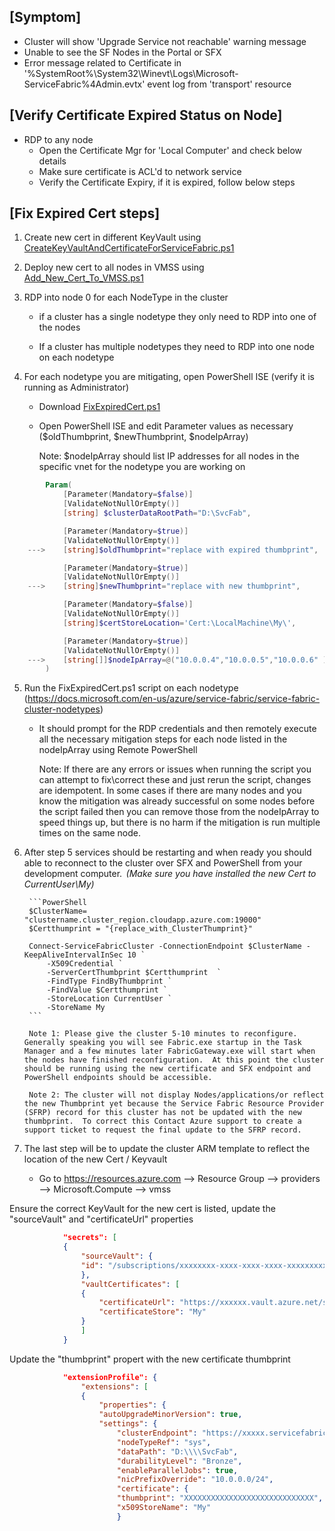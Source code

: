 ## [Symptom] 
   * Cluster will show 'Upgrade Service not reachable' warning message
   * Unable to see the SF Nodes in the Portal or SFX
   * Error message related to Certificate in  '%SystemRoot%\System32\Winevt\Logs\Microsoft-ServiceFabric%4Admin.evtx'  event log from 'transport' resource

## [Verify Certificate Expired Status on Node]
   * RDP to any node
        * Open the Certificate Mgr for 'Local Computer' and check below details
        * Make sure certificate is ACL'd to network service
        * Verify the Certificate Expiry, if it is expired, follow below steps

## [Fix Expired Cert steps]

1. Create new cert in different KeyVault using [CreateKeyVaultAndCertificateForServiceFabric.ps1](https://github.com/Azure/Service-Fabric-Troubleshooting-Guides/blob/master/Security/CreateKeyVaultAndCertificateForServiceFabric.ps1)

2. Deploy new cert to all nodes in VMSS using [Add_New_Cert_To_VMSS.ps1](./blob/master/Security/Add_New_Cert_To_VMSS.ps1)

3. RDP into node 0 for each NodeType in the cluster

    * if a cluster has a single nodetype they only need to RDP into one of the nodes

    * If a cluster has multiple nodetypes they need to RDP into one node on each nodetype
 
4. For each nodetype you are mitigating, open PowerShell ISE (verify it is running as Administrator)
    * Download [FixExpiredCert.ps1](../blob/master/Security/FixExpiredCert.ps1)

    * Open PowerShell ISE and edit Parameter values as necessary ($oldThumbprint, $newThumbprint, $nodeIpArray)

        Note: $nodeIpArray should list IP addresses for all nodes in the specific vnet for the nodetype you are working on

```PowerShell
        Param(
            [Parameter(Mandatory=$false)]
            [ValidateNotNullOrEmpty()]
            [string] $clusterDataRootPath="D:\SvcFab",

            [Parameter(Mandatory=$true)]
            [ValidateNotNullOrEmpty()]
    --->    [string]$oldThumbprint="replace with expired thumbprint",

            [Parameter(Mandatory=$true)]
            [ValidateNotNullOrEmpty()]
    --->    [string]$newThumbprint="replace with new thumbprint",

            [Parameter(Mandatory=$false)]
            [ValidateNotNullOrEmpty()]
            [string]$certStoreLocation='Cert:\LocalMachine\My\',

            [Parameter(Mandatory=$true)]
            [ValidateNotNullOrEmpty()]
    --->    [string[]]$nodeIpArray=@("10.0.0.4","10.0.0.5","10.0.0.6" )
        )
```

5. Run the FixExpiredCert.ps1 script on each nodetype (https://docs.microsoft.com/en-us/azure/service-fabric/service-fabric-cluster-nodetypes)

    * It should prompt for the RDP credentials and then remotely execute all the necessary mitigation steps for each node listed in the nodeIpArray using Remote PowerShell

        Note: If there are any errors or issues when running the script you can attempt to fix\correct these and just rerun the script, changes are idempotent.  In some cases if there are many nodes and you know the mitigation was already successful on some nodes before the script failed then you can remove those from the nodeIpArray to speed things up, but there is no harm if the mitigation is run multiple times on the same node.
 
6. After step 5 services should be restarting and when ready you should able to reconnect to the cluster over SFX and PowerShell from your development computer.  *(Make sure you have installed the new Cert to CurrentUser\My)*

        ```PowerShell
        $ClusterName= "clustername.cluster_region.cloudapp.azure.com:19000"
        $Certthumprint = "{replace_with_ClusterThumprint}"

        Connect-ServiceFabricCluster -ConnectionEndpoint $ClusterName -KeepAliveIntervalInSec 10 `
            -X509Credential `
            -ServerCertThumbprint $Certthumprint  `
            -FindType FindByThumbprint `
            -FindValue $Certthumprint `
            -StoreLocation CurrentUser `
            -StoreName My
        ```

        Note 1: Please give the cluster 5-10 minutes to reconfigure.  Generally speaking you will see Fabric.exe startup in the Task Manager and a few minutes later FabricGateway.exe will start when the nodes have finished reconfiguration.  At this point the cluster should be running using the new certificate and SFX endpoint and PowerShell endpoints should be accessible.

        Note 2: The cluster will not display Nodes/applications/or reflect the new Thumbprint yet because the Service Fabric Resource Provider (SFRP) record for this cluster has not be updated with the new thumbprint.  To correct this Contact Azure support to create a support ticket to request the final update to the SFRP record.
 
7. The last step will be to update the cluster ARM template to reflect the location of the new Cert / Keyvault

    * Go to https://resources.azure.com --> Resource Group --> providers --> Microsoft.Compute --> vmss


Ensure the correct KeyVault for the new cert is listed, update the "sourceVault" and "certificateUrl" properties

```json
            "secrets": [
            {
                "sourceVault": {
                "id": "/subscriptions/xxxxxxxx-xxxx-xxxx-xxxx-xxxxxxxxxxxx/resourcegroups/xxxxxx/providers/Microsoft.KeyVault/vaults/xxxxxxxx"
                },
                "vaultCertificates": [
                {
                    "certificateUrl": "https://xxxxxx.vault.azure.net/secrets/xxxxxx/xxxxxxxxxxxxxxxxxxxxxxxxxxxxxxxx",
                    "certificateStore": "My"
                }
                ]
            }
```

Update the "thumbprint" propert with the new certificate thumbprint

```json
            "extensionProfile": {
                "extensions": [
                {
                    "properties": {
                    "autoUpgradeMinorVersion": true,
                    "settings": {
                        "clusterEndpoint": "https://xxxxx.servicefabric.azure.com/runtime/clusters/xxxxxxxx-xxxx-xxxx-xxxx-xxxxxxxxxxxx",
                        "nodeTypeRef": "sys",
                        "dataPath": "D:\\\\SvcFab",
                        "durabilityLevel": "Bronze",
                        "enableParallelJobs": true,
                        "nicPrefixOverride": "10.0.0.0/24",
                        "certificate": {
                        "thumbprint": "XXXXXXXXXXXXXXXXXXXXXXXXXXXXX",
                        "x509StoreName": "My"
                        }
```